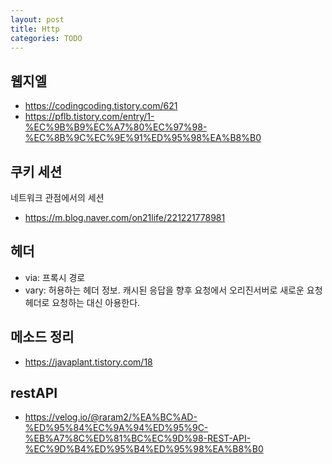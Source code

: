```yaml
---
layout: post
title: Http
categories: TODO
---
```




## 웹지엘
- https://codingcoding.tistory.com/621
- https://pflb.tistory.com/entry/1-%EC%9B%B9%EC%A7%80%EC%97%98-%EC%8B%9C%EC%9E%91%ED%95%98%EA%B8%B0

## 쿠키 세션
네트워크 관점에서의 세션
- https://m.blog.naver.com/on21life/221221778981
## 헤더
- via: 프록시 경로
- vary: 허용하는 헤더 정보. 캐시된 응답을 향후 요청에서 오리진서버로 새로운 요청헤더로 요청하는 대신 아용한다.

## 메소드 정리
- https://javaplant.tistory.com/18

## restAPI

- https://velog.io/@raram2/%EA%BC%AD-%ED%95%84%EC%9A%94%ED%95%9C-%EB%A7%8C%ED%81%BC%EC%9D%98-REST-API-%EC%9D%B4%ED%95%B4%ED%95%98%EA%B8%B0